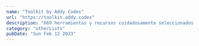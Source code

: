 ```yaml
---
name: "Toolkit by Addy Codes"
url: "https://toolkit.addy.codes"
description: "669 herramientas y recursos cuidadosamente seleccionados para diseñadores y desarrolladores web."
category: "otherLists"
pubDate: "Sun Feb 12 2023"
---
```


